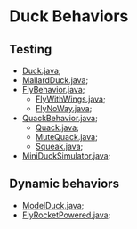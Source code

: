 # Duck Behaviors

## Testing

- [Duck.java](Duck.java);
- [MallardDuck.java](MallardDuck.java);
- [FlyBehavior.java](FlyBehavior.java);
  - [FlyWithWings.java](FlyWithWings.java);
  - [FlyNoWay.java](FlyNoWay.java);
- [QuackBehavior.java](QuackBehavior.java);
  - [Quack.java](Quack.java);
  - [MuteQuack.java](MuteQuack.java);
  - [Squeak.java](Squeak.java);
- [MiniDuckSimulator.java](MiniDuckSimulator.java);

## Dynamic behaviors

- [ModelDuck.java](ModelDuck.java);
- [FlyRocketPowered.java](FlyRocketPowered.java);
